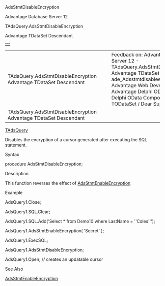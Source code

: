 AdsStmtDisableEncryption




Advantage Database Server 12  

TAdsQuery.AdsStmtDisableEncryption

Advantage TDataSet Descendant

|  |
| --- |
|  |

|  |  |  |  |  |
| --- | --- | --- | --- | --- |
| TAdsQuery.AdsStmtDisableEncryption  Advantage TDataSet Descendant |  |  | Feedback on: Advantage Database Server 12 - TAdsQuery.AdsStmtDisableEncryption Advantage TDataSet Descendant ade\_Adsstmtdisableencryption Advantage Web Development > Advantage Delphi OData Client > Delphi OData Components > TODataSet / Dear Support Staff, |  |
| TAdsQuery.AdsStmtDisableEncryption  Advantage TDataSet Descendant |  |  |  |  |

[TAdsQuery](ade_tadsquery.htm)

Disables the encryption of a cursor generated after executing the SQL statement.

Syntax

procedure AdsStmtDisableEncryption;

Description

This function reverses the effect of [AdsStmtEnableEncryption](ade_adsstmtenableencryption.htm).

Example

AdsQuery1.Close;

AdsQuery1.SQL.Clear;

AdsQuery1.SQL.Add('Select \* from Demo10 where LastName = ''Coles''');

AdsQuery1.AdsStmtEnableEncryption( 'Secret' );

AdsQuery1.ExecSQL;

AdsQuery1.AdsStmtDisableEncryption;

AdsQuery1.Open; // creates an updatable cursor

See Also

[AdsStmtEnableEncryption](ade_adsstmtenableencryption.htm)